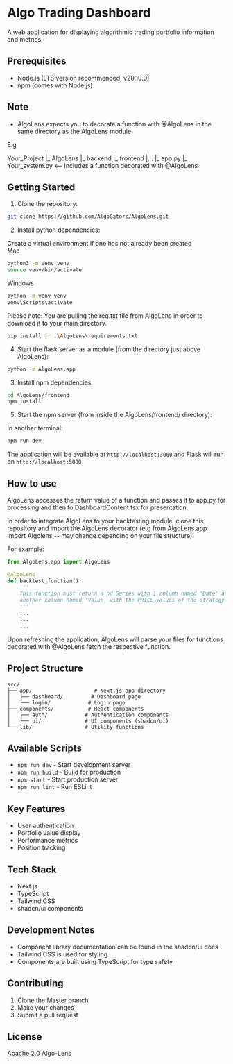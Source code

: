 # Algo Trading Dashboard

A web application for displaying algorithmic trading portfolio information and metrics.

## Prerequisites

- Node.js (LTS version recommended, v20.10.0)
- npm (comes with Node.js)

## Note

- AlgoLens expects you to decorate a function with @AlgoLens in the same directory as the AlgoLens module

E.g

Your_Project
|_ AlgoLens
    |_ backend
    |_ frontend
    |...
    |_ app.py
|_ Your_system.py  <-- Includes a function decorated with @AlgoLens


## Getting Started

1. Clone the repository:

```bash
git clone https://github.com/AlgoGators/AlgoLens.git
```

2. Install python dependencies:

Create a virtual environment if one has not already been created  
Mac
```bash
python3 -m venv venv
source venv/bin/activate
```

Windows
```bash
python -m venv venv
venv\Scripts\activate
```

Please note: 
You are pulling the req.txt file from AlgoLens in order to download
it to your main directory.
```bash
pip install -r .\AlgoLens\requirements.txt
```

4. Start the flask server as a module (from the directory just above AlgoLens):

```bash
python -m AlgoLens.app
```

3. Install npm dependencies:

```bash
cd AlgoLens/frontend
npm install
```

5. Start the npm server (from inside the AlgoLens/frontend/ directory):

In another terminal:
```bash
npm run dev
```

The application will be available at `http://localhost:3000` and Flask will run on `http://localhost:5000`

## How to use
AlgoLens accesses the return value of a function and passes it to app.py for processing and then to DashboardContent.tsx for presentation.

In order to integrate AlgoLens to your backtesting module, clone this repository and import the AlgoLens decorator (e.g from AlgoLens.app import Algolens -- may change depending on your file structure). 

For example:
```python
from AlgoLens.app import AlgoLens

@AlgoLens
def backtest_function():
    '''
    This function must return a pd.Series with 1 column named 'Date' and
    another column named 'Value' with the PRICE values of the strategy.
    '''
    ...
    ...
    ...
```
Upon refreshing the application, AlgoLens will parse your files for functions decorated with @AlgoLens fetch the respective function.

## Project Structure

```
src/
├── app/                    # Next.js app directory
│   ├── dashboard/         # Dashboard page
│   └── login/            # Login page
├── components/           # React components
│   ├── auth/            # Authentication components
│   └── ui/              # UI components (shadcn/ui)
└── lib/                 # Utility functions
```

## Available Scripts

- `npm run dev` - Start development server
- `npm run build` - Build for production
- `npm start` - Start production server
- `npm run lint` - Run ESLint

## Key Features

- User authentication
- Portfolio value display
- Performance metrics
- Position tracking

## Tech Stack

- Next.js
- TypeScript
- Tailwind CSS
- shadcn/ui components

## Development Notes

- Component library documentation can be found in the shadcn/ui docs
- Tailwind CSS is used for styling
- Components are built using TypeScript for type safety

## Contributing

1. Clone the Master branch
2. Make your changes
3. Submit a pull request

## License

[Apache 2.0]("./LICENSE") Algo-Lens
